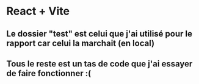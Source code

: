 # React + Vite
## Le dossier "test" est celui que j'ai utilisé pour le rapport car celui la marchait (en local) 

## Tous le reste est un tas de code que j'ai essayer de faire fonctionner :(
